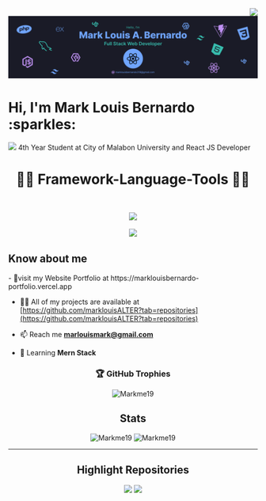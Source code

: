 
 <img align="right" src="https://api.visitorbadge.io/api/VisitorHit?user=marklouisALTER&countColor=%237B1E7A">
 <img src="https://github.com/marklouisALTER/marklouisALTER/blob/main/Banner.png" />
 <h1 align="left">Hi, I'm Mark Louis Bernardo :sparkles: </h1>
<img src="https://readme-typing-svg.demolab.com?font=Fira+Code&pause=1000&width=435&lines=Full+Stack+Web+Developer" />
4th Year Student at City of Malabon University and React JS Developer

 <div align="center">
  <h1>👨‍💻 Framework-Language-Tools 👨‍💻 </h1> 
  <br>
  <p align="center">
   <a href="https://skillicons.dev">
     <img src="https://skillicons.dev/icons?i=html,css,bootstrap,tailwind,react,php,mysql" />
   </a>
 </p>
  <p align="center">
   <a href="https://skillicons.dev">
     <img src="https://skillicons.dev/icons?i=html,figma,github,vercel,vite,express,js,git,nodejs,mongodb" />
   </a>
 </p>
 </div>

<h2>Know about me </h2>
-  🚩visit my Website Portfolio at https://marklouisbernardo-portfolio.vercel.app

- 👨‍💻 All of my projects are available at [https://github.com/marklouisALTER?tab=repositories](https://github.com/marklouisALTER?tab=repositories)

- 📫 Reach me **marlouismark@gmail.com**

- 🎯 Learning **Mern Stack**
<h3 align="center">🏆 GitHub Trophies</h3>
<p align="center">
<img src="https://github-profile-trophy.vercel.app/https://github.com/marklouisALTER/website-portfolio-react?username=marklouisALTER&theme=radical&no-frame=false&no-bg=true&margin-w=4" alt="Markme19" />
</p>

<h2 align="center">Stats </h2>
<p align="center">
<img width="400" src="https://github-readme-stats.vercel.app/api?username=marklouisALTER&count_private=true&show_icons=true&theme=tokyonight&hide_border=true" alt="Markme19" />
<img width="425" src="https://github-readme-streak-stats.herokuapp.com?user=marklouisALTER&theme=tokyonight&hide_border=true" alt="Markme19" />
</p>
<hr>
<h2 align="center">Highlight Repositories</h2>
<div width="100%" align="center">
<a align="left" href="https://marklouisbernardo-portfolio.vercel.app/"><img src="https://github-readme-stats.vercel.app/api/pin/?username=marklouisALTER&repo=website-portfolio-react&theme=tokyonight" /></a>
 <a align="left" href="https://github.com/marklouisALTER/face_recognition"><img src="https://github-readme-stats.vercel.app/api/pin/?username=marklouisALTER&repo=face_recognition&theme=tokyonight" /></a>
</div>
